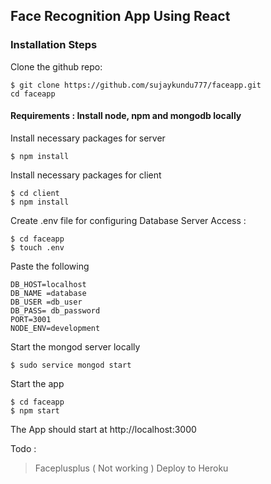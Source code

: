 ## Face Recognition App Using React

### Installation Steps 

Clone the github repo: 

```
$ git clone https://github.com/sujaykundu777/faceapp.git
cd faceapp
```

#### Requirements : Install node, npm and mongodb locally

Install necessary packages for server 

```
$ npm install 
```

Install necessary packages for client 

```
$ cd client 
$ npm install 
```

Create .env file for configuring Database Server Access :

```
$ cd faceapp
$ touch .env
```
Paste the following 

```
DB_HOST=localhost 
DB_NAME =database
DB_USER =db_user 
DB_PASS= db_password
PORT=3001
NODE_ENV=development
```

Start the mongod server locally  

```
$ sudo service mongod start
```

Start the app 

```
$ cd faceapp
$ npm start 
```
The App should start at http://localhost:3000 

Todo : 
 > Faceplusplus ( Not working )
 > Deploy to Heroku 










